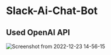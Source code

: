# Slack-Ai-Chat-Bot
## Used OpenAI API



![Screenshot from 2022-12-23 14-56-15](https://user-images.githubusercontent.com/107798155/209312432-aa1717e5-d19e-4f10-9f61-98a3d02b034c.png)
